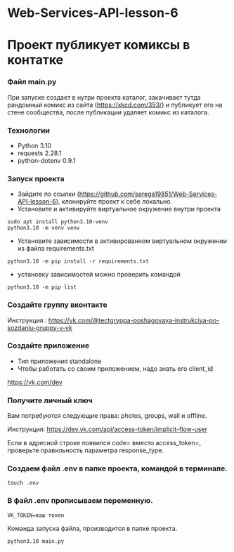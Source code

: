 # Web-Services-API-lesson-6

# Проект публикует комиксы в контатке 

### Файл main.py
При запуске создает в нутри проекта каталог,
закачивает тутда рандомный комикс из сайта (https://xkcd.com/353/) и публикует его на стене сообщества, 
после публикации удаляет комикс из каталога.

### Технологии
- Python 3.10
- requests 2.28.1
- python-dotenv 0.9.1

### Запуск проекта
- Зайдите по ссылки (https://github.com/serega19851/Web-Services-API-lesson-6), клонируйте проект к себе локально.
- Установите и активируйте виртуальное окружение внутри проекта
```
sudo apt install python3.10-venv
python3.10 -m venv venv
```
- Установите зависимости в активированном виртуальном окружении из файла requirements.txt
```
python3.10 -m pip install -r requirements.txt
```
- установку зависимостей можно проверить командой 
```
python3.10 -m pip list
```
### Создайте группу вконтакте
Инструкция : https://vk.com/@tectgryppa-poshagovaya-instrukciya-po-sozdaniu-gruppy-v-vk

### Создайте приложение 
- Тип приложения standalone 
- Чтобы работать со своим приложением, надо знать его client_id

https://vk.com/dev

### Получите личный ключ
 Вам потребуются следующие права: photos, groups, wall и offline.

Инструкция: https://dev.vk.com/api/access-token/implicit-flow-user

Если в адресной строке появился code= вместо access_token=,
проверьте правильность параметра response_type.

### Создаем файл .env в папке проекта, командой в терминале.
```
touch .env
```
### В файл .env прописываем переменную.
```
VK_TOKEN=ваш токен 
```
Команда запуска файла, производится в папке проекта.
```
python3.10 main.py 
```
